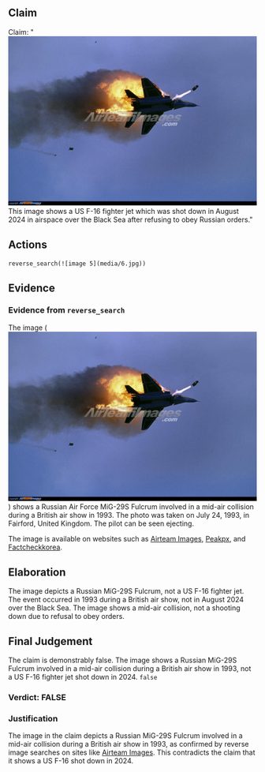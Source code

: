 ## Claim
Claim: "![image 5](media/6.jpg) This image shows a US F-16 fighter jet which was shot down in August 2024 in airspace over the Black Sea after refusing to obey Russian orders."

## Actions
```
reverse_search(![image 5](media/6.jpg))
```

## Evidence
### Evidence from `reverse_search`
The image (![image 5](media/6.jpg)) shows a Russian Air Force MiG-29S Fulcrum involved in a mid-air collision during a British air show in 1993. The photo was taken on July 24, 1993, in Fairford, United Kingdom. The pilot can be seen ejecting.

The image is available on websites such as [Airteam Images](https://www.airteamimages.com/mikoyan-gurevich-mig-29_925_russia---russian-air-force_48672), [Peakpx](https://www.peakpx.com/en/hd-wallpaper-desktop-oyvnm), and [Factcheckkorea](https://factcheckkorea.afp.com/doc.afp.com.324U6AA).


## Elaboration
The image depicts a Russian MiG-29S Fulcrum, not a US F-16 fighter jet. The event occurred in 1993 during a British air show, not in August 2024 over the Black Sea. The image shows a mid-air collision, not a shooting down due to refusal to obey orders.


## Final Judgement
The claim is demonstrably false. The image shows a Russian MiG-29S Fulcrum involved in a mid-air collision during a British air show in 1993, not a US F-16 fighter jet shot down in 2024. `false`

### Verdict: FALSE

### Justification
The image in the claim depicts a Russian MiG-29S Fulcrum involved in a mid-air collision during a British air show in 1993, as confirmed by reverse image searches on sites like [Airteam Images](https://www.airteamimages.com/mikoyan-gurevich-mig-29_925_russia---russian-air-force_48672). This contradicts the claim that it shows a US F-16 shot down in 2024.
